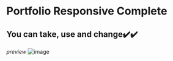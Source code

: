 # Portfolio Responsive Complete
## You can take, use and change✔️✔️
 *preview*
 ![image](https://user-images.githubusercontent.com/62212877/165587647-13618f01-ddcd-41f8-b508-428cf5353d93.png)
